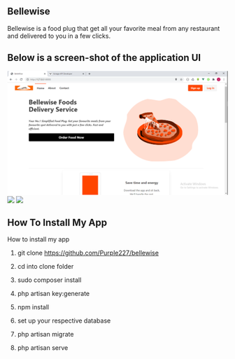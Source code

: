 
##  Bellewise

Bellewise is a food plug that get all your favorite meal from any restaurant and delivered to you in a few clicks.

## Below is a screen-shot of the application UI

![](/public/images/screenshot/Home.png)
![](/public/images/screenshot/Order.png)
![](/public/images/screenshot/OrderList.png)


## How To Install My App

How to install my app 

1) git clone https://github.com/Purple227/bellewise

2) cd into clone folder

3) sudo composer install

4) php artisan key:generate

5)  npm install

6) set up your respective database

7) php artisan migrate

7) php artisan serve

